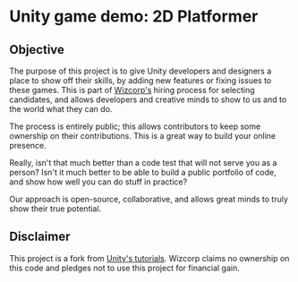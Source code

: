 # Unity game demo: 2D Platformer

## Objective

The purpose of this project is to give Unity developers and designers
a place to show off their skills, by adding new features
or fixing issues to these games. This is part of [Wizcorp's](http://www.wizcorp.jp)
hiring process for selecting candidates, and allows developers and creative minds
to show to us and to the world what they can do.

The process is entirely public; this allows contributors to keep some
ownership on their contributions. This is a great way to build your online
presence.

Really, isn't that much better than a code test that will not serve you
as a person? Isn't it much better to be able to build a public portfolio of
code, and show how well you can do stuff in practice?

Our approach is open-source, collaborative, and allows great minds to truly show their true potential.

## Disclaimer

This project is a fork from [Unity's tutorials](http://unity3d.com/learn/tutorials/modules).
Wizcorp claims no ownership on this code and pledges not to use this
project for financial gain.
